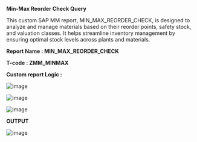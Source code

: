 **Min-Max Reorder Check Query**

This custom SAP MM report, MIN_MAX_REORDER_CHECK, is designed to analyze and manage materials based on their reorder points, safety stock, and valuation classes. It helps streamline inventory management by ensuring optimal stock levels across plants and materials.

**Report Name : MIN_MAX_REORDER_CHECK**

**T-code : ZMM_MINMAX**

**Custom report Logic :**

![image](https://github.com/user-attachments/assets/17b2c667-3ae5-4265-b2fb-c011159c3e93)

![image](https://github.com/user-attachments/assets/162dbe9f-b1ec-4261-937f-b9474a37c5d5)

![image](https://github.com/user-attachments/assets/3b20aecf-9849-463c-ba63-5dcbf6d9faf8)

**OUTPUT**

![image](https://github.com/user-attachments/assets/d7809634-8ed7-4cfc-a14b-c00b2fef9b7b)
